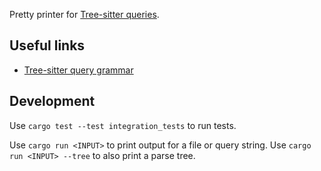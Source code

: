 Pretty printer for [Tree-sitter queries](https://tree-sitter.github.io/tree-sitter/using-parsers/queries/1-syntax.html).

## Useful links

- [Tree-sitter query grammar](https://raw.githubusercontent.com/tree-sitter-grammars/tree-sitter-query/refs/heads/master/grammar.js)

## Development

Use `cargo test --test integration_tests` to run tests.

Use `cargo run <INPUT>` to print output for a file or query string. Use `cargo run <INPUT> --tree` to also print a parse tree.
